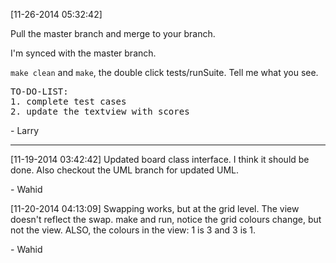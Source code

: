 [11-26-2014 05:32:42]
<p>Pull the master branch and merge to your branch. </p>
<p>I'm synced with the master branch.</p>

<p><code>make clean</code> and <code>make</code>, the double click tests/runSuite. Tell me what you see.</p>

<pre>
TO-DO-LIST:
1. complete test cases
2. update the textview with scores
</pre>
\- Larry
<hr>
[11-19-2014 03:42:42]
Updated board class interface. I think it should be done.
Also checkout the UML branch for updated UML.

\- Wahid

[11-20-2014 04:13:09]
Swapping works, but at the grid level.
The view doesn't reflect the swap.
make and run, notice the grid colours change, but not the view.
ALSO, the colours in the view: 1 is 3 and 3 is 1.

\- Wahid
